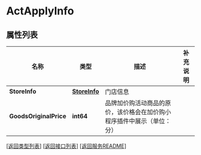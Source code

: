 # ActApplyInfo

## 属性列表

名称 | 类型 | 描述 | 补充说明
------------ | ------------- | ------------- | -------------
**StoreInfo** | [**StoreInfo**](StoreInfo.md) | 门店信息 | 
**GoodsOriginalPrice** | **int64** | 品牌加价购活动商品的原价，该价格会在加价购小程序插件中展示（单位：分） | 

[\[返回类型列表\]](README.md#类型列表)
[\[返回接口列表\]](README.md#接口列表)
[\[返回服务README\]](README.md)


